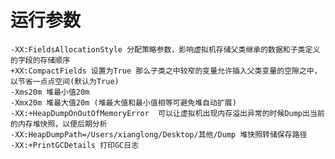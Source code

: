 # 运行参数
    -XX:FieldsAllocationStyle 分配策略参数，影响虚拟机存储父类继承的数据和子类定义的字段的存储顺序
    +XX:CompactFields 设置为True 那么子类之中较窄的变量允许插入父类变量的空隙之中，以节省一点点空间(默认为True)
    -Xms20m 堆最小值20m
    -Xmx20m 堆最大值20m (堆最大值和最小值相等可避免堆自动扩展)
    -XX:+HeapDumpOnOutOfMemoryError  可以让虚拟机出现内存溢出异常的时候Dump出当前的内存堆快照，以便后期分析
    -XX:HeapDumpPath=/Users/xianglong/Desktop/其他/Dump 堆快照转储保存路径
    -XX:+PrintGCDetails 打印GC日志